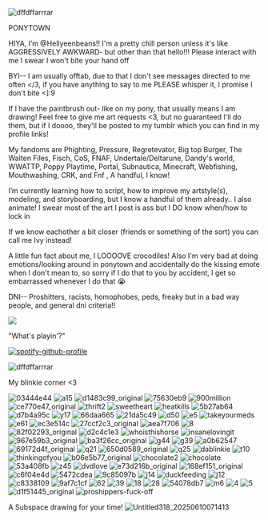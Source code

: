  
![dffdffarrrar](https://github.com/user-attachments/assets/b78c1a17-7a4c-48f5-9d8d-c37e28f01677)

PONYTOWN

HIYA, I’m @Hellyeenbeans!!
I'm a pretty chill person unless it's like AGGRESSIVELY AWKWARD- but other than that hello!!! Please interact with me I swear I won't bite your hand off

BYI-- I am usually offtab, due to that I don't see messages directed to me often </3, if you have anything to say to me PLEASE whisper it, I promise I don't bite <]:9 

If I have the paintbrush out- like on my pony, that usually means I am drawing! Feel free to give me art requests <3, but no guaranteed I'll do them, but if I doooo, they'll be posted to my tumblr which you can find in my profile links!

My fandoms are Phighting, Pressure, Regretevator, Big top Burger, The Walten Files, Fisch, CoS, FNAF, 
Undertale/Deltarune, Dandy's world, WWATTP, Poppy Playtime, Portal, Subnautica, Minecraft, 
Webfishing, Mouthwashing, CRK, and Fnf , A handful, I know!

I’m currently learning how to script, how to improve my artstyle(s), modeling, and storyboarding, but I know a handful of them already.. I also animate! I swear most of the art I post is ass but I DO know when/how to lock in

If we know eachother a bit closer (friends or something of the sort) you can call me Ivy instead! 

A little fun fact about me, I LOOOOVE crocodiles! Also I'm very bad at doing emotions/looking around in ponytown and accidentally do the kissing emote when I don't mean to, so sorry if I do that to you by accident, I get so embarrassed whenever I do that 😭

DNI-- Proshitters, racists, homophobes, peds, freaky but in a bad way people, and general dni criteria!!

![](https://komarev.com/ghpvc/?username=Hellyeenbeans&color=ff69b4)


"What's playin'?"

[![spotify-github-profile](https://spotify-github-profile.kittinanx.com/api/view?uid=31n77p5t7sufmogpv6ab65rklqmq&cover_image=true&theme=novatorem&show_offline=false&background_color=121212&interchange=false&bar_color=ed074c&bar_color_cover=false)](https://github.com/kittinan/spotify-github-profile)

![dffdffarrrar](https://github.com/user-attachments/assets/b78c1a17-7a4c-48f5-9d8d-c37e28f01677)

My blinkie corner <3

![03444e44](https://github.com/user-attachments/assets/0fff99ab-aa17-4864-bada-0ac46af3f3e2) ![a15](https://github.com/user-attachments/assets/df446bf4-99e4-4119-bd79-a6b05a38f1e7) ![d1483c99_original](https://github.com/user-attachments/assets/0ad3b578-e867-4a84-8ae7-b4778bc6c206) ![75630eb9](https://github.com/user-attachments/assets/7778d11a-a04a-4453-9e1f-da1d974d725e)
![900million](https://github.com/user-attachments/assets/8e1a1056-8c2c-428c-848f-25737a981415) ![ce770e47_original](https://github.com/user-attachments/assets/d6bceb1e-f55d-4590-942b-64313cd37da3) ![thrift2](https://github.com/user-attachments/assets/02459b91-301a-462a-a31a-666c3a1fae36) ![sweetheart](https://github.com/user-attachments/assets/6ce1d747-8882-4528-bbd2-509ac56e1555) ![heatkills](https://github.com/user-attachments/assets/97aa1bba-2a0f-4701-b42a-88a18cc91617) ![5b27ab64](https://github.com/user-attachments/assets/75c2012e-fc41-4c41-8eb3-ed1cefd048de) ![d7b4a95c](https://github.com/user-attachments/assets/2b5430cf-0db6-4413-8da7-8249318ec1c7) ![y17](https://github.com/user-attachments/assets/a5946086-261d-4e63-a56e-df59977133bf) ![66daa665](https://github.com/user-attachments/assets/d8675753-6901-474b-b9d2-372bf97dd209) ![21da5c49](https://github.com/user-attachments/assets/2f188ea3-bf1f-4aa1-866c-bfbf649350cb) ![d50](https://github.com/user-attachments/assets/a7e20a2a-e79d-471d-bd36-547e70e3833e) ![e5](https://github.com/user-attachments/assets/577b0c7b-2412-4a92-8212-36a016fe17c5) ![takeyourmeds](https://github.com/user-attachments/assets/97199bfa-4514-43a0-8030-e8c846d21b60) ![e61](https://github.com/user-attachments/assets/09de81da-10b5-4497-926c-7228b6cc7724) ![ec3e514c](https://github.com/user-attachments/assets/fdafb843-f113-4676-a861-c7d527ab7fde) ![27ccf2c3_original](https://github.com/user-attachments/assets/748745c3-9c99-44d0-b168-2a58edc4de43) ![aea7f706](https://github.com/user-attachments/assets/ff417161-3608-4f63-a390-d17f38f12526) ![8](https://github.com/user-attachments/assets/45ec75c7-bbfc-4d68-bd91-22e27aebc52e) ![82f02293_original](https://github.com/user-attachments/assets/82ebedf1-ffe8-41dc-8cef-c6e7f9e39438) ![d2c4c1e3](https://github.com/user-attachments/assets/0aa9169d-7405-4570-a27f-31a6c0467829) ![whoisthishorse](https://github.com/user-attachments/assets/2f380895-5e47-439f-b682-51a2f805738b) ![insanelovingit](https://github.com/user-attachments/assets/a93f2749-cf63-4002-82b7-c7a0f2b00a2b) ![967e59b3_original](https://github.com/user-attachments/assets/eda2e756-d82d-4a37-a6f7-c914dd49698f) ![ba3f26cc_original](https://github.com/user-attachments/assets/e98d2cba-d510-4540-be20-e53fdb4462d2) ![g44](https://github.com/user-attachments/assets/7915c8e9-214a-401a-ac44-ef6b581fce73) ![g39](https://github.com/user-attachments/assets/a2fa5d82-8ed2-431f-a5b4-b55a32d67061) ![a0b62547](https://github.com/user-attachments/assets/9363c9b2-d007-42dd-9ba8-e9c8d10745c9) ![69172d4f_original](https://github.com/user-attachments/assets/252f9615-e234-419a-ad37-149485af0f6a) ![q21](https://github.com/user-attachments/assets/ebd50245-af7f-45fb-9dee-289ace018113) ![650d0589_original](https://github.com/user-attachments/assets/efebe741-99d4-4eee-9ff6-f2efdba45377) ![q25](https://github.com/user-attachments/assets/b69254c6-656b-4191-94b7-4086ba13ca6b) ![dablinkie](https://github.com/user-attachments/assets/b6e99b31-8761-471f-b9a4-d2809efd3bda) ![t10](https://github.com/user-attachments/assets/3b039c7c-f7a7-41da-aad3-1ecfb6f1ab04) ![thinkingofyou](https://github.com/user-attachments/assets/98e1dea8-e957-4a2b-9df8-e94a0c4feb1e) ![b06e5b77_original](https://github.com/user-attachments/assets/1d957156-1eea-4382-8d0c-bd5ac5bec963) ![chocolate2](https://github.com/user-attachments/assets/764a1747-82c0-47bf-962c-087829372e02) ![chocolate](https://github.com/user-attachments/assets/f284fb1a-45cc-4a42-9fc1-6d64083ca365) ![53a408fb](https://github.com/user-attachments/assets/0260868f-c53e-467b-baca-0a30911fab12) ![z45](https://github.com/user-attachments/assets/75377f5f-788c-4228-8369-1825376cf151) ![dvdlove](https://github.com/user-attachments/assets/49e10c00-dc53-4a56-9a4e-f3a3107ee175) ![e73d216b_original](https://github.com/user-attachments/assets/5f27781e-f58c-473d-a1d1-3a91870742dc) ![168ef151_original](https://github.com/user-attachments/assets/f348f419-0183-40e3-aaf8-572401f6748f) ![c6f04e4d](https://github.com/user-attachments/assets/7adf3ee1-09b8-4ecc-bb3c-34812bb9aef3) ![5472cdea](https://github.com/user-attachments/assets/7c6b908a-0ce6-4254-b05a-b26d58d60e22) ![9c85097b](https://github.com/user-attachments/assets/53ff7500-5a82-4923-b0b7-d2ad98f097de) ![j14](https://github.com/user-attachments/assets/d2f60ccb-b52d-49fe-8038-e0125e1d6cae) ![duckfeeding](https://github.com/user-attachments/assets/ea6c398f-6454-4c94-8d83-97a36d2be00b) ![j12](https://github.com/user-attachments/assets/2baa742a-8478-426b-a573-fb4bb5084cdd) ![c8338109](https://github.com/user-attachments/assets/89976145-b539-4592-976f-829922cf28e6) ![9af7c1cf](https://github.com/user-attachments/assets/0c4df87b-256a-4759-b950-2d27fe7bd997) ![62](https://github.com/user-attachments/assets/d94c462f-c436-4afd-b0fe-dd53634571c1) ![39](https://github.com/user-attachments/assets/c3e2b558-75fa-4faa-8652-1073e47e648a) ![18](https://github.com/user-attachments/assets/6259aaba-8f5a-4788-ad88-5d6fc3623372) ![28](https://github.com/user-attachments/assets/3f8e3ecb-8a5f-41f6-b238-402862124b00) ![54078db7](https://github.com/user-attachments/assets/632f0fb5-4ca8-4cb2-b0a5-8e26e1dae8bc) ![m6](https://github.com/user-attachments/assets/b734045f-6c89-4e93-86ec-8f66c1c59ee9) ![4](https://github.com/user-attachments/assets/5b19818c-47c7-4083-9880-323cefea1335) ![5](https://github.com/user-attachments/assets/3b5acd6c-4180-4386-b578-3420227626c4) ![d1f51445_original](https://github.com/user-attachments/assets/47863e5d-8334-4b74-afe1-e75ca330fcb7) ![proshippers-fuck-off](https://github.com/user-attachments/assets/114d6b8f-f303-4704-ae1b-028fc6eee338)

A Subspace drawing for your time!
![Untitled318_20250610071413](https://github.com/user-attachments/assets/0cb5f16d-f653-401a-a4b4-fdbcd7dcb8cb)
